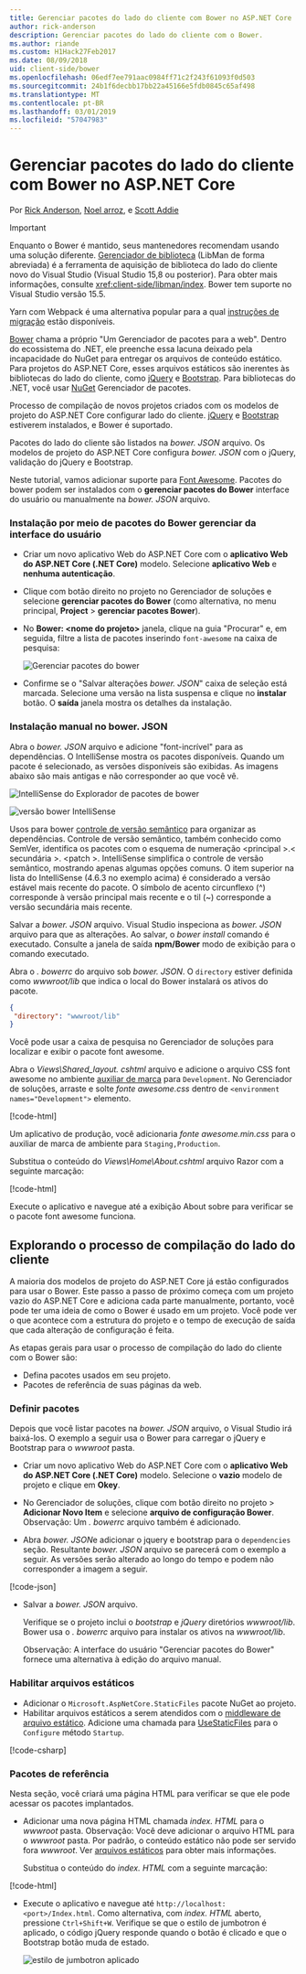 ```yaml
---
title: Gerenciar pacotes do lado do cliente com Bower no ASP.NET Core
author: rick-anderson
description: Gerenciar pacotes do lado do cliente com o Bower.
ms.author: riande
ms.custom: H1Hack27Feb2017
ms.date: 08/09/2018
uid: client-side/bower
ms.openlocfilehash: 06edf7ee791aac0984ff71c2f243f61093f0d503
ms.sourcegitcommit: 24b1f6decbb17bb22a45166e5fdb0845c65af498
ms.translationtype: MT
ms.contentlocale: pt-BR
ms.lasthandoff: 03/01/2019
ms.locfileid: "57047983"
---
```

# <a name="manage-client-side-packages-with-bower-in-aspnet-core"></a>Gerenciar pacotes do lado do cliente com Bower no ASP.NET Core

Por [Rick Anderson](https://twitter.com/RickAndMSFT), [Noel arroz](https://blog.falafel.com/falafel-software-recognized-sitefinity-website-year/), e [Scott Addie](https://scottaddie.com)

> [!IMPORTANT]
> Enquanto o Bower é mantido, seus mantenedores recomendam usando uma solução diferente. [Gerenciador de biblioteca](https://blogs.msdn.microsoft.com/webdev/2018/04/18/what-happened-to-bower/) (LibMan de forma abreviada) é a ferramenta de aquisição de biblioteca do lado do cliente novo do Visual Studio (Visual Studio 15,8 ou posterior). Para obter mais informações, consulte <xref:client-side/libman/index>. Bower tem suporte no Visual Studio versão 15.5.
>
> Yarn com Webpack é uma alternativa popular para a qual [instruções de migração](https://bower.io/blog/2017/how-to-migrate-away-from-bower/) estão disponíveis.

[Bower](https://bower.io/) chama a próprio "Um Gerenciador de pacotes para a web". Dentro do ecossistema do .NET, ele preenche essa lacuna deixado pela incapacidade do NuGet para entregar os arquivos de conteúdo estático. Para projetos do ASP.NET Core, esses arquivos estáticos são inerentes às bibliotecas do lado do cliente, como [jQuery](http://jquery.com/) e [Bootstrap](http://getbootstrap.com/). Para bibliotecas do .NET, você usar [NuGet](https://www.nuget.org/) Gerenciador de pacotes.

Processo de compilação de novos projetos criados com os modelos de projeto do ASP.NET Core configurar lado do cliente. [jQuery](http://jquery.com/) e [Bootstrap](http://getbootstrap.com/) estiverem instalados, e Bower é suportado.

Pacotes do lado do cliente são listados na *bower. JSON* arquivo. Os modelos de projeto do ASP.NET Core configura *bower. JSON* com o jQuery, validação do jQuery e Bootstrap.

Neste tutorial, vamos adicionar suporte para [Font Awesome](http://fontawesome.io). Pacotes do bower podem ser instalados com o **gerenciar pacotes do Bower** interface do usuário ou manualmente na *bower. JSON* arquivo.

### <a name="installation-via-manage-bower-packages-ui"></a>Instalação por meio de pacotes do Bower gerenciar da interface do usuário

* Criar um novo aplicativo Web do ASP.NET Core com o **aplicativo Web do ASP.NET Core (.NET Core)** modelo. Selecione **aplicativo Web** e **nenhuma autenticação**.

* Clique com botão direito no projeto no Gerenciador de soluções e selecione **gerenciar pacotes do Bower** (como alternativa, no menu principal, **Project** > **gerenciar pacotes Bower**).

* No **Bower: \<nome do projeto\>**  janela, clique na guia "Procurar" e, em seguida, filtre a lista de pacotes inserindo `font-awesome` na caixa de pesquisa:

  ![Gerenciar pacotes do bower](bower/_static/manage-bower-packages.png)

* Confirme se o "Salvar alterações *bower. JSON*" caixa de seleção está marcada. Selecione uma versão na lista suspensa e clique no **instalar** botão. O **saída** janela mostra os detalhes da instalação.

### <a name="manual-installation-in-bowerjson"></a>Instalação manual no bower. JSON

Abra o *bower. JSON* arquivo e adicione "font-incrível" para as dependências. O IntelliSense mostra os pacotes disponíveis. Quando um pacote é selecionado, as versões disponíveis são exibidas. As imagens abaixo são mais antigas e não corresponder ao que você vê.

![IntelliSense do Explorador de pacotes de bower](bower/_static/add-package.png)

![versão bower IntelliSense](bower/_static/version-intelliSense.png)

Usos para bower [controle de versão semântico](http://semver.org/) para organizar as dependências. Controle de versão semântico, também conhecido como SemVer, identifica os pacotes com o esquema de numeração \<principal >.\< secundária >. \<patch >. IntelliSense simplifica o controle de versão semântico, mostrando apenas algumas opções comuns. O item superior na lista do IntelliSense (4.6.3 no exemplo acima) é considerado a versão estável mais recente do pacote. O símbolo de acento circunflexo (^) corresponde à versão principal mais recente e o til (~) corresponde a versão secundária mais recente.

Salvar a *bower. JSON* arquivo. Visual Studio inspeciona as *bower. JSON* arquivo para que as alterações. Ao salvar, o *bower install* comando é executado. Consulte a janela de saída **npm/Bower** modo de exibição para o comando executado.

Abra o *. bowerrc* do arquivo sob *bower. JSON*. O `directory` estiver definida como *wwwroot/lib* que indica o local do Bower instalará os ativos do pacote.

```json
{
 "directory": "wwwroot/lib"
}
```

Você pode usar a caixa de pesquisa no Gerenciador de soluções para localizar e exibir o pacote font awesome.

Abra o *Views\Shared\_layout. cshtml* arquivo e adicione o arquivo CSS font awesome no ambiente [auxiliar de marca](xref:mvc/views/tag-helpers/intro) para `Development`. No Gerenciador de soluções, arraste e solte *fonte awesome.css* dentro de `<environment names="Development">` elemento.

[!code-html[](bower/sample/_Layout.cshtml?highlight=4&range=9-13)]

Um aplicativo de produção, você adicionaria *fonte awesome.min.css* para o auxiliar de marca de ambiente para `Staging,Production`.

Substitua o conteúdo do *Views\Home\About.cshtml* arquivo Razor com a seguinte marcação:

[!code-html[](bower/sample/About.cshtml)]

Execute o aplicativo e navegue até a exibição About sobre para verificar se o pacote font awesome funciona.

## <a name="exploring-the-client-side-build-process"></a>Explorando o processo de compilação do lado do cliente

A maioria dos modelos de projeto do ASP.NET Core já estão configurados para usar o Bower. Este passo a passo de próximo começa com um projeto vazio do ASP.NET Core e adiciona cada parte manualmente, portanto, você pode ter uma ideia de como o Bower é usado em um projeto. Você pode ver o que acontece com a estrutura do projeto e o tempo de execução de saída que cada alteração de configuração é feita.

As etapas gerais para usar o processo de compilação do lado do cliente com o Bower são:

* Defina pacotes usados em seu projeto. <!-- once defined, you don't need to download them, VS does -->
* Pacotes de referência de suas páginas da web.

### <a name="define-packages"></a>Definir pacotes

Depois que você listar pacotes na *bower. JSON* arquivo, o Visual Studio irá baixá-los. O exemplo a seguir usa o Bower para carregar o jQuery e Bootstrap para o *wwwroot* pasta.

* Criar um novo aplicativo Web do ASP.NET Core com o **aplicativo Web do ASP.NET Core (.NET Core)** modelo. Selecione o **vazio** modelo de projeto e clique em **Okey**.

* No Gerenciador de soluções, clique com botão direito no projeto > **Adicionar Novo Item** e selecione **arquivo de configuração Bower**. Observação: Um *. bowerrc* arquivo também é adicionado.

* Abra *bower. JSON*e adicionar o jquery e bootstrap para o `dependencies` seção. Resultante *bower. JSON* arquivo se parecerá com o exemplo a seguir. As versões serão alterado ao longo do tempo e podem não corresponder a imagem a seguir.

[!code-json[](bower/sample/bower.json?highlight=5,6)]

* Salvar a *bower. JSON* arquivo.

  Verifique se o projeto inclui o *bootstrap* e *jQuery* diretórios *wwwroot/lib*. Bower usa o *. bowerrc* arquivo para instalar os ativos na *wwwroot/lib*.

  Observação: A interface do usuário "Gerenciar pacotes do Bower" fornece uma alternativa à edição do arquivo manual.

### <a name="enable-static-files"></a>Habilitar arquivos estáticos

* Adicionar o `Microsoft.AspNetCore.StaticFiles` pacote NuGet ao projeto.
* Habilitar arquivos estáticos a serem atendidos com o [middleware de arquivo estático](/dotnet/api/microsoft.aspnetcore.builder.staticfileextensions). Adicione uma chamada para [UseStaticFiles](/dotnet/api/microsoft.aspnetcore.builder.staticfileextensions) para o `Configure` método `Startup`.

[!code-csharp[](bower/sample/Startup.cs?highlight=9)]

### <a name="reference-packages"></a>Pacotes de referência

Nesta seção, você criará uma página HTML para verificar se que ele pode acessar os pacotes implantados.

* Adicionar uma nova página HTML chamada *index. HTML* para o *wwwroot* pasta. Observação: Você deve adicionar o arquivo HTML para o *wwwroot* pasta. Por padrão, o conteúdo estático não pode ser servido fora *wwwroot*. Ver [arquivos estáticos](xref:fundamentals/static-files) para obter mais informações.

  Substitua o conteúdo do *index. HTML* com a seguinte marcação:

[!code-html[](bower/sample/Index.html)]

* Execute o aplicativo e navegue até `http://localhost:<port>/Index.html`. Como alternativa, com *index. HTML* aberto, pressione `Ctrl+Shift+W`. Verifique se que o estilo de jumbotron é aplicado, o código jQuery responde quando o botão é clicado e que o Bootstrap botão muda de estado.

  ![estilo de jumbotron aplicado](bower/_static/jumbotron.png)
